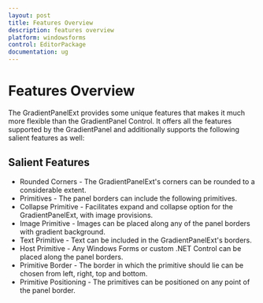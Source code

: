 ```yaml
---
layout: post
title: Features Overview
description: features overview
platform: windowsforms
control: EditorPackage 
documentation: ug
---
```

# Features Overview

The GradientPanelExt provides some unique features that makes it much more flexible than the GradientPanel Control. It offers all the features supported by the GradientPanel and additionally supports the following salient features as well:

## Salient Features

* Rounded Corners - The GradientPanelExt's corners can be rounded to a considerable extent.
* Primitives - The panel borders can include the following primitives.
* Collapse Primitive - Facilitates expand and collapse option for the GradientPanelExt, with image provisions.
* Image Primitive - Images can be placed along any of the panel borders with gradient background.
* Text Primitive - Text can be included in the GradientPanelExt's borders.
* Host Primitive - Any Windows Forms or custom .NET Control can be placed along the panel borders.
* Primitive Border - The border in which the primitive should lie can be chosen from left, right, top and bottom.
* Primitive Positioning - The primitives can be positioned on any point of the panel border.
